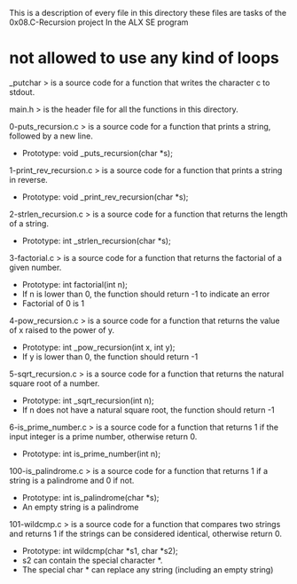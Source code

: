 This is a description of every file in this directory
these files are tasks of the 0x08.C-Recursion project
In the ALX SE program

# not allowed to use any kind of loops #

_putchar > is a source code for a function that writes the character c to stdout.

main.h > is the header file for all the functions in this directory.

0-puts_recursion.c > is a source code for a function that prints a string, followed by a new line.
- Prototype: void _puts_recursion(char *s);

1-print_rev_recursion.c > is a source code for a function that prints a string in reverse.
- Prototype: void _print_rev_recursion(char *s);

2-strlen_recursion.c > is a source code for a function that returns the length of a string.
- Prototype: int _strlen_recursion(char *s);

3-factorial.c > is a source code for a function that returns the factorial of a given number.
- Prototype: int factorial(int n);
- If n is lower than 0, the function should return -1 to indicate an error
- Factorial of 0 is 1

4-pow_recursion.c > is a source code for a function that returns the value of x raised to the power of y.
- Prototype: int _pow_recursion(int x, int y);
- If y is lower than 0, the function should return -1

5-sqrt_recursion.c > is a source code for a function that returns the natural square root of a number.
- Prototype: int _sqrt_recursion(int n);
- If n does not have a natural square root, the function should return -1

6-is_prime_number.c > is a source code for a function that returns 1 if the input integer is a prime number, otherwise return 0.
- Prototype: int is_prime_number(int n);

100-is_palindrome.c > is a source code for a function that returns 1 if a string is a palindrome and 0 if not.
- Prototype: int is_palindrome(char *s);
- An empty string is a palindrome

101-wildcmp.c > is a source code for a function that compares two strings and returns 1 if the strings can be considered identical, otherwise return 0.
- Prototype: int wildcmp(char *s1, char *s2);
- s2 can contain the special character *.
- The special char * can replace any string (including an empty string)

